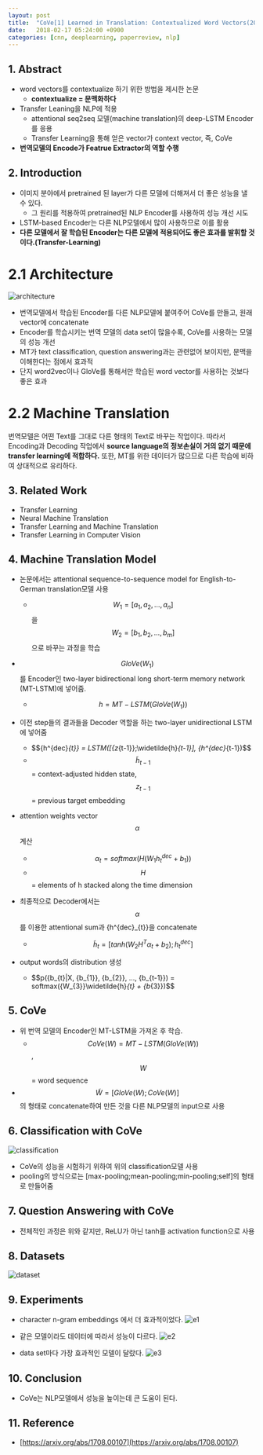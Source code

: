 ```yaml
---
layout: post
title:  "CoVe[1] Learned in Translation: Contextualized Word Vectors(2017) - Review"
date:   2018-02-17 05:24:00 +0900
categories: [cnn, deeplearning, paperreview, nlp]
---
```


## 1. Abstract
- word vectors를 contextualize 하기 위한 방법을 제시한 논문
    - **contextualize = 문맥화하다**
- Transfer Leaning을 NLP에 적용
    - attentional seq2seq 모델(machine translation)의 deep-LSTM Encoder를 응용
    - Transfer Learning을 통해 얻은 vector가 context vector, 즉, CoVe
- **번역모델의 Encode가 Featrue Extractor의 역할 수행**

## 2. Introduction
- 이미지 분야에서 pretrained 된 layer가 다른 모델에 더해져서 더 좋은 성능을 낼 수 있다.
    - 그 원리를 적용하여 pretrained된 NLP Encoder를 사용하여 성능 개선 시도
- LSTM-based Encoder는 다른 NLP모델에서 많이 사용하므로 이를 활용
- **다른 모델에서 잘 학습된 Encoder는 다른 모델에 적용되어도 좋은 효과를 발휘할 것이다.(Transfer-Learning)**

# 2.1 Architecture
![architecture](https://files.slack.com/files-pri/T1J7SCHU7-F95FQ9EBC/1.png?pub_secret=cda280ac4b)
- 번역모델에서 학습된 Encoder를 다른 NLP모델에 붙여주어 CoVe를 만들고, 원래 vector에 concatenate
- Encoder를 학습시키는 번역 모델의 data set이 많을수록, CoVe를 사용하는 모델의 성능 개선
- MT가 text classification, question answering과는 관련없어 보이지만, 문맥을 이해한다는 점에서 효과적
- 단지 word2vec이나 GloVe를 통해서만 학습된 word vector를 사용하는 것보다 좋은 효과

# 2.2 Machine Translation
번역모델은 어떤 Text를 그대로 다른 형태의 Text로 바꾸는 작업이다. 따라서 Encoding과 Decoding 작업에서 **source language의 정보손실이 거의 없기 때문에 transfer learning에 적합하다.** 또한, MT를 위한 데이터가 많으므로 다른 학습에 비하여 상대적으로 유리하다.

## 3. Related Work
- Transfer Learning
- Neural Machine Translation
- Transfer Learning and Machine Translation
- Transfer Learning in Computer Vision

## 4. Machine Translation Model
- 논문에서는 attentional sequence-to-sequence model for English-to-German translation모델 사용
    - $${W_{1}} = [{a_{1}}, {a_{2}}, ..., {a_{n}}]$$을 $${W_{2}} = [{b_{1}}, {b_{2}}, ..., {b_{m}}]$$으로 바꾸는 과정을 학습

- $$GloVe({W_{1}})$$를 Encoder인 two-layer bidirectional long short-term memory network (MT-LSTM)에 넣어줌.
    - $$h = MT-LSTM(GloVe({W_{1}}))$$

- 이전 step들의 결과들을 Decoder 역할을 하는 two-layer unidirectional LSTM에 넣어줌
    - $${h^{dec}_{t}} = LSTM([{z_{t-1}};\widetilde{h}_{t-1}], {h^{dec}_{t-1})$$
    - $$\widetilde{h}_{t-1}$$ = context-adjusted hidden state, $${z_{t-1}}$$ = previous target embedding
  
- attention weights vector $$\alpha$$ 계산
    - $${\alpha_{t}} = softmax(H({W_{1}}{h^{dec}_{t}} + {b_{1}}))$$
    - $$H$$ = elements of h stacked along the time dimension

- 최종적으로 Decoder에서는 $$\alpha$$를 이용한 attentional sum과 {h^{dec}_{t}}을 concatenate
    - $$\widetilde{h}_{t} = [tanh({W_{2}}{H^{T}}{\alpha_{t}} + {b_{2}});{h^{dec}_{t}}]$$

- output words의 distribution 생성
    - $$p({b_{t}|X, {b_{1}}, {b_{2}}, ..., {b_{t-1}}) = softmax({W_{3}}\widetilde{h}_{t} + {b_{3}})$$

## 5. CoVe
- 위 번역 모델의 Encoder인 MT-LSTM을 가져온 후 학습.
    - $$CoVe(W) = MT-LSTM(GloVe(W))$$, $$W$$ = word sequence
- $$\widetilde{W} = [GloVe(W);CoVe(W)]$$의 형태로 concatenate하여 만든 것을 다른 NLP모델의 input으로 사용

## 6. Classification with CoVe
![classification](https://files.slack.com/files-pri/T1J7SCHU7-F95EB7L1Z/classification.png?pub_secret=2a34d1153c)
- CoVe의 성능을 시험하기 위하여 위의 classification모델 사용
- pooling의 방식으로는 [max-pooling;mean-pooling;min-pooling;self]의 형태로 만들어줌

## 7. Question Answering with CoVe
- 전체적인 과정은 위와 같지만, ReLU가 아닌 tanh를 activation function으로 사용

## 8. Datasets
![dataset](https://files.slack.com/files-pri/T1J7SCHU7-F95LRMGG5/dataset.png?pub_secret=e96345b6ef)

## 9. Experiments
- character n-gram embeddings 에서 더 효과적이었다.
![e1](https://files.slack.com/files-pri/T1J7SCHU7-F95GSUDHA/e1.png?pub_secret=0b895763a0)

- 같은 모델이라도 데이터에 따라서 성능이 다르다.
![e2](https://files.slack.com/files-pri/T1J7SCHU7-F95HB30QJ/e2.png?pub_secret=f1b900de06)

- data set마다 가장 효과적인 모델이 달랐다.
![e3](https://files.slack.com/files-pri/T1J7SCHU7-F96D0D04E/e3.png?pub_secret=f57fd72d63)

## 10. Conclusion
- CoVe는 NLP모델에서 성능을 높이는데 큰 도움이 된다.

## 11. Reference
- [https://arxiv.org/abs/1708.00107](https://arxiv.org/abs/1708.00107)
